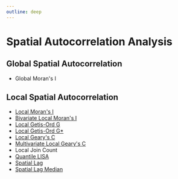 ```yaml
---
outline: deep
---
```


# Spatial Autocorrelation Analysis

## Global Spatial Autocorrelation

- Global Moran's I

## Local Spatial Autocorrelation

- [Local Moran's I](/api/lisa/src/functions/localMoran)
- [Bivariate Local Moran's I](/api/lisa/src/functions/bivariateLocalMoran)
- [Local Getis-Ord G](/api/lisa/src/functions/localG)
- [Local Getis-Ord G*](/api/lisa/src/functions/localGStar)
- [Local Geary's C](/api/lisa/src/functions/localGeary)
- [Multivariate Local Geary's C](/api/lisa/src/functions/multivariateLocalGeary)
- Local Join Count
- [Quantile LISA](/api/lisa/src/functions/quantileLisa)
- [Spatial Lag](/api/lisa/src/functions/spatialLag)
- [Spatial Lag Median](/api/lisa/src/functions/spatialLagMedian)
